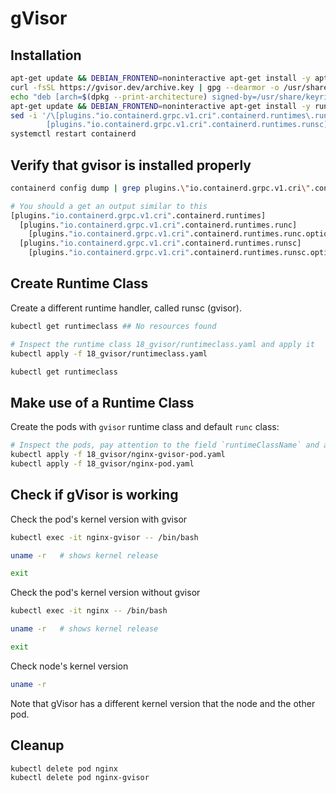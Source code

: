 # gVisor

## Installation

```bash
apt-get update && DEBIAN_FRONTEND=noninteractive apt-get install -y apt-transport-https ca-certificates curl gnupg
curl -fsSL https://gvisor.dev/archive.key | gpg --dearmor -o /usr/share/keyrings/gvisor-archive-keyring.gpg
echo "deb [arch=$(dpkg --print-architecture) signed-by=/usr/share/keyrings/gvisor-archive-keyring.gpg] https://storage.googleapis.com/gvisor/releases release main" | tee /etc/apt/sources.list.d/gvisor.list > /dev/null
apt-get update && DEBIAN_FRONTEND=noninteractive apt-get install -y runsc
sed -i '/\[plugins."io.containerd.grpc.v1.cri".containerd.runtimes\.runc\]/i \
        [plugins."io.containerd.grpc.v1.cri".containerd.runtimes.runsc]\n          runtime_type = "io.containerd.runsc.v1"\n' /etc/containerd/config.toml
systemctl restart containerd
```

## Verify that gvisor is installed properly

```bash
containerd config dump | grep plugins.\"io.containerd.grpc.v1.cri\".containerd.runtimes

# You should a get an output similar to this
[plugins."io.containerd.grpc.v1.cri".containerd.runtimes]
  [plugins."io.containerd.grpc.v1.cri".containerd.runtimes.runc]
    [plugins."io.containerd.grpc.v1.cri".containerd.runtimes.runc.options]
  [plugins."io.containerd.grpc.v1.cri".containerd.runtimes.runsc]
    [plugins."io.containerd.grpc.v1.cri".containerd.runtimes.runsc.options]
```

## Create Runtime Class

Create a different runtime handler, called runsc (gvisor).

```bash
kubectl get runtimeclass ## No resources found

# Inspect the runtime class 18_gvisor/runtimeclass.yaml and apply it
kubectl apply -f 18_gvisor/runtimeclass.yaml

kubectl get runtimeclass
```

## Make use of a Runtime Class

Create the pods with `gvisor` runtime class and default `runc` class:

```bash
# Inspect the pods, pay attention to the field `runtimeClassName` and apply both pods
kubectl apply -f 18_gvisor/nginx-gvisor-pod.yaml
kubectl apply -f 18_gvisor/nginx-pod.yaml
```

## Check if gVisor is working

Check the pod's kernel version with gvisor

```bash
kubectl exec -it nginx-gvisor -- /bin/bash

uname -r   # shows kernel release

exit
```

Check the pod's kernel version without gvisor

```bash
kubectl exec -it nginx -- /bin/bash

uname -r   # shows kernel release

exit
```

Check node's kernel version

```bash
uname -r
```

Note that gVisor has a different kernel version that the node and the other pod.

## Cleanup

```bash
kubectl delete pod nginx
kubectl delete pod nginx-gvisor
```
